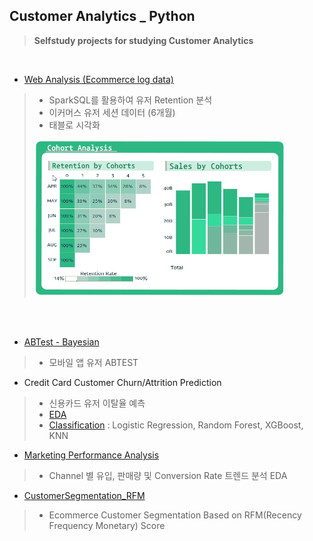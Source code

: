 
## Customer Analytics _ Python
>  **Selfstudy projects for studying Customer Analytics**

</br>

* [Web Analysis (Ecommerce log data)](https://nbviewer.jupyter.org/github/ttobaegi/Selfstudy_python/blob/main/Customer%20Analytics/WebAnalytics_Spark_EDA.ipynb)
>  * SparkSQL를 활용하여 유저 Retention 분석
>  * 이커머스 유저 세션 데이터 (6개월)
>  * 태블로 시각화
  >   <img src="https://github.com/ttobaegi/visualization/blob/main/Retention.gif" width="400" height="250">
</br>
</br>

* [ABTest - Bayesian](https://nbviewer.jupyter.org/github/ttobaegi/Selfstudy_python/blob/main/Customer%20Analytics/ABTest_Bayesian_MobileAppUsers.ipynb)
>  * 모바일 앱 유저 ABTEST

* Credit Card Customer Churn/Attrition Prediction
>  * 신용카드 유저 이탈율 예측
>  * [EDA](https://nbviewer.jupyter.org/github/ttobaegi/Selfstudy_python/blob/main/Customer%20Analytics/CreditCardCustomerChurn_EDA.ipynb) 
>  * [Classification](https://nbviewer.jupyter.org/github/ttobaegi/Selfstudy_python/blob/main/Customer%20Analytics/CreditCardCustomerChurn_Modeling.ipynb)  : Logistic Regression, Random Forest, XGBoost, KNN

* [Marketing Performance Analysis](https://nbviewer.jupyter.org/github/ttobaegi/Selfstudy_python/blob/main/Customer%20Analytics/MarketingAnalysis_EDA.ipynb)  
>  * Channel 별 유입, 판매량 및 Conversion Rate 트렌드 분석 EDA

* [CustomerSegmentation_RFM](https://nbviewer.jupyter.org/github/ttobaegi/Selfstudy_python/blob/main/Customer%20Analytics/CustomerSegmentation_RFM.ipynb)
>  * Ecommerce Customer Segmentation Based on RFM(Recency Frequency Monetary) Score

